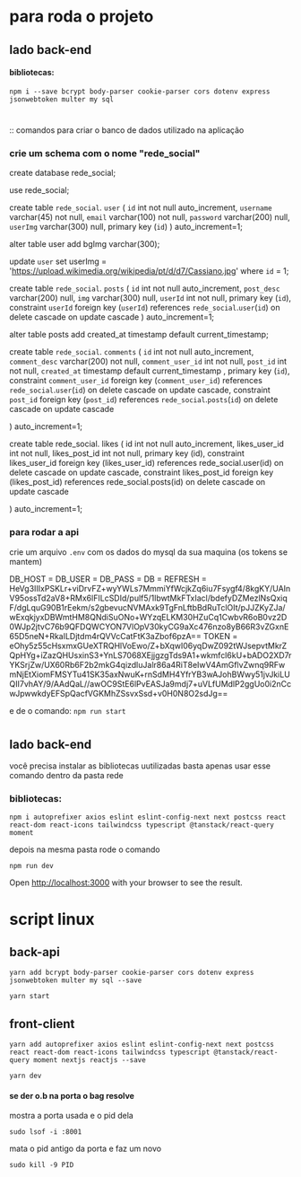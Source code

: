 # para roda o projeto 

## lado back-end

#### bibliotecas: 
`npm i --save bcrypt body-parser cookie-parser cors dotenv express jsonwebtoken multer my sql`

#

:: comandos para criar o banco de dados utilizado na aplicação

### crie um schema com o nome "rede_social"

create database rede_social;

use rede_social;

create table `rede_social`. `user` (
	`id` int not null auto_increment,
    `username` varchar(45) not null, 
    `email` varchar(100) not null,
    `password` varchar(200) null,
    `userImg` varchar(300) null,
    primary key (`id`)
) auto_increment=1;

alter table user add bgImg varchar(300);

update `user`
set userImg = 'https://upload.wikimedia.org/wikipedia/pt/d/d7/Cassiano.jpg'
where `id` = 1;

create table `rede_social`. `posts` (
	`id` int not null auto_increment,
    `post_desc` varchar(200) null,
    `img` varchar(300) null,
    `userId` int not null,
    primary key (`id`),
    constraint `userId`
    foreign key (`userId`)
    references `rede_social`.`user`(`id`)
    on delete cascade
    on update cascade
) auto_increment=1;

alter table posts add created_at timestamp default current_timestamp;

create table `rede_social`. `comments` (
	`id` int not null auto_increment,
    `comment_desc` varchar(200) not null,
    `comment_user_id` int not null,
    `post_id` int not null,
    `created_at` timestamp default current_timestamp ,
    primary key (`id`),
    constraint `comment_user_id`
    foreign key (`comment_user_id`)
    references `rede_social`.`user`(`id`)
    on delete cascade
    on update cascade,
	constraint `post_id`
    foreign key (`post_id`)
    references `rede_social`.`posts`(`id`)
    on delete cascade
    on update cascade
    
) auto_increment=1;

create table rede_social. likes (
 id int not null auto_increment, 
 likes_user_id int not null, 
 likes_post_id int not null, 
 primary key (id), 
 constraint likes_user_id 
 foreign key (likes_user_id) 
 references rede_social.user(id) 
 on delete cascade 
 on update cascade, 
 constraint likes_post_id 
 foreign key (likes_post_id) 
 references rede_social.posts(id) 
 on delete cascade 
 on update cascade

) auto_increment=1;

### para rodar a api 

crie um arquivo `.env` com os dados do mysql da sua maquina (os tokens se mantem)

DB_HOST = 
DB_USER = 
DB_PASS = 
DB = 
REFRESH = HeVg3IIIxPSKLr+viDrvFZ+wyYWLs7MmmiYfWcjkZq6iu7Fsygf4/8kgKY/UAInV95ossTd2aV8+RMx6lFILcSDId/pulf5/1lbwtMkFTxIacl/bdefyDZMezlNsQxiqF/dgLquG90B1rEekm/s2gbevucNVMAxk9TgFnLftbBdRuTclOIt/pJJZKyZJa/wExqkjyxDBWmtHM8QNdiSuONo+WYzqELKM30HZuCq1CwbvR6oB0vz2D0WJp2jtvC76b9QFDQWCYON7VlOpV30kyCG9aXc476nzo8yB66R3vZGxnE65D5neN+RkaILDjtdm4rQVVcCatFtK3aZbof6pzA== 
TOKEN = eOhy5z55cHsxmxGUeXTRQHlVoEwo/Z+bXqwI06yqDwZ092tWJsepvtMkrZQpHYg+iZazQHUsxinS3+YnLS7068XEjjgzgTds9A1+wkmfcl6kU+bADO2XD7rYKSrjZw/UX60Rb6F2b2mkG4qizdluJalr86a4RiT8eIwV4AmGflvZwnq9RFwmNjEtXiomFMSYTu41SK35axNwuK+rnSdMH4YfrYB3wAJohBWwy51jvJkiLUQII7vhAY/9/AAdQaL//awOC9StE6lPvEASJa9mdj7+uVLfUMdlP2ggUo0i2nCcwJpwwkdyEFSpQacfVGKMhZSsvxSsd+v0H0N8O2sdJg==

e de o comando: `npm run start`
#

## lado back-end

você precisa instalar as bibliotecas uutilizadas basta apenas usar esse comando dentro da pasta rede

### bibliotecas:

`npm i autoprefixer axios eslint eslint-config-next next postcss react react-dom react-icons tailwindcss typescript @tanstack/react-query moment`

depois na mesma pasta rode o comando

`npm run dev`

Open [http://localhost:3000](http://localhost:3000) with your browser to see the result.


#
# script linux

## back-api

`yarn add bcrypt body-parser cookie-parser cors dotenv express jsonwebtoken multer my sql --save`

`yarn start`


## front-client

`yarn add autoprefixer axios eslint eslint-config-next next postcss react react-dom react-icons tailwindcss typescript @tanstack/react-query moment nextjs reactjs --save`

`yarn dev`

#### se der o.b na porta o bag resolve

mostra a porta usada e o pid dela

`sudo lsof -i :8001`

mata o pid antigo da porta e faz um novo 

`sudo kill -9 PID`

